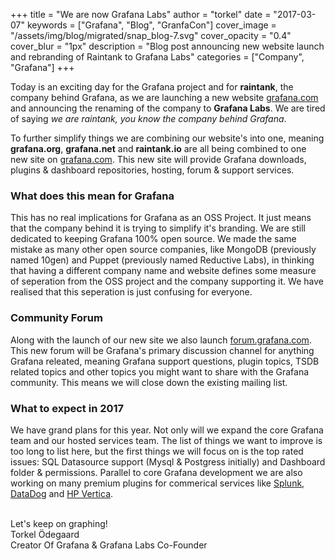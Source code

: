 +++
title = "We are now Grafana Labs"
author = "torkel"
date = "2017-03-07"
keywords = ["Grafana", "Blog", "GranfaCon"]
cover_image = "/assets/img/blog/migrated/snap_blog-7.svg"
cover_opacity = "0.4"
cover_blur = "1px"
description = "Blog post announcing new website launch and rebranding of Raintank to Grafana Labs"
categories = ["Company", "Grafana"]
+++

Today is an exciting day for the Grafana project and for **raintank**, the company behind Grafana,
as we are launching a new website [grafana.com](https//grafana.com) and announcing the renaming of the
company to **Grafana Labs**. We are tired of saying *we are raintank, you know the company behind Grafana*.

To further simplify things we are combining our website's into one, meaning **grafana.org**, **grafana.net** and **raintank.io** are
all being combined to one new site on [grafana.com](https://grafana.com). This new site will provide Grafana downloads,
plugins & dashboard repositories, hosting, forum & support services.

### What does this mean for Grafana

This has no real implications for Grafana as an OSS Project. It just means that the company behind it
is trying to simplify it's branding. We are still dedicated to keeping Grafana 100% open source.
We made the same mistake as many other open source companies, like MongoDB (previously named 10gen) and
Puppet (previously named Reductive Labs), in thinking that having a different company name and website defines some
measure of seperation from the OSS project and the company supporting it. We have realised that this seperation is just
confusing for everyone.

### Community Forum

Along with the launch of our new site we also launch [forum.grafana.com](http://forum.grafana.com). This new
forum will be Grafana's primary discussion channel for anything Grafana releated, meaning Grafana
support questions, plugin topics, TSDB related topics and other topics you might want to share
with the Grafana community. This means we will close down the existing mailing list.

### What to expect in 2017

We have grand plans for this year. Not only will we expand the core Grafana team and our hosted services team. The list
of things we want to improve is too long to list here, but the first things we will focus on is the top rated issues:
SQL Datasource support (Mysql & Postgress initially) and Dashboard folder & permissions. Parallel to core Grafana development
we are also working on many premium plugins for commerical services like [Splunk](https://grafana.com/plugins/grafana-splunk-datasource),
[DataDog](https://grafana.com/plugins/grafana-datadog-datasource) and [HP Vertica](https://grafana.com/plugins/raintank-vertica-datasource).

<br>
Let's keep on graphing!<br>
Torkel Ödegaard<br>
Creator Of Grafana & Grafana Labs Co-Founder


